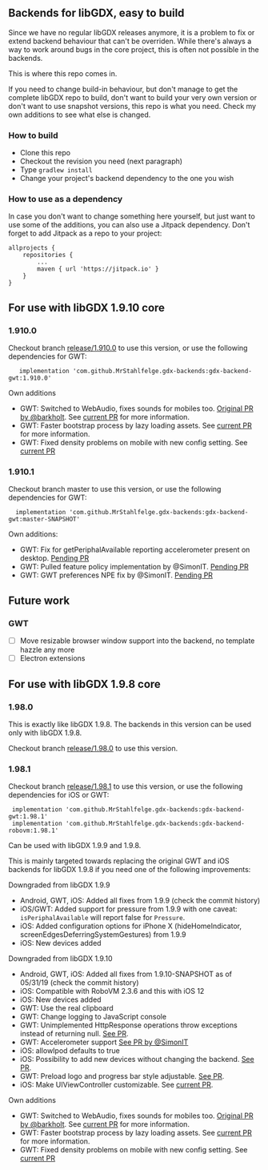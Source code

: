 ## Backends for libGDX, easy to build

Since we have no regular libGDX releases anymore, it is a problem to fix or extend backend behaviour that can't be overriden.
While there's always a way to work around bugs in the core project, this is often not possible in the backends.

This is where this repo comes in.

If you need to change build-in behaviour, but don't manage to get the complete libGDX repo to build, don't want to 
build your very own version or don't want to use snapshot versions, this repo is what you need. Check my own additions to see
what else is changed.


### How to build

* Clone this repo
* Checkout the revision you need (next paragraph)
* Type `gradlew install`
* Change your project's backend dependency to the one you wish

### How to use as a dependency

In case you don't want to change something here yourself, but just want to use some of the additions, you can also use a Jitpack dependency.
Don't forget to add Jitpack as a repo to your project:

    allprojects {
	    repositories {
		    ...
		    maven { url 'https://jitpack.io' }
	    }
    }

## For use with libGDX 1.9.10 core

### 1.910.0

Checkout branch [release/1.910.0](https://github.com/MrStahlfelge/gdx-backends/tree/release/1.910.0) to use this version, or use
the following dependencies for GWT:

       implementation 'com.github.MrStahlfelge.gdx-backends:gdx-backend-gwt:1.910.0'

Own additions
* GWT: Switched to WebAudio, fixes sounds for mobiles too. [Original PR by @barkholt](https://github.com/libgdx/libgdx/pull/4220). See [current PR](https://github.com/libgdx/libgdx/pull/5659) for more information.
* GWT: Faster bootstrap process by lazy loading assets. See [current PR](https://github.com/libgdx/libgdx/pull/5677) for more information.
* GWT: Fixed density problems on mobile with new config setting. See [current PR](https://github.com/libgdx/libgdx/pull/5691)

### 1.910.1

Checkout branch master to use this version, or use the following dependencies for GWT:

      implementation 'com.github.MrStahlfelge.gdx-backends:gdx-backend-gwt:master-SNAPSHOT'

Own additions:
* GWT: Fix for getPeriphalAvailable reporting accelerometer present on desktop. [Pending PR](https://github.com/libgdx/libgdx/pull/5758)
* GWT: Pulled feature policy implementation by @SimonIT. [Pending PR](https://github.com/libgdx/libgdx/pull/5784)
* GWT: GWT preferences NPE fix by @SimonIT. [Pending PR](https://github.com/libgdx/libgdx/pull/5838)


## Future work

### GWT
- [ ] Move resizable browser window support into the backend, no template hazzle any more
- [ ] Electron extensions

## For use with libGDX 1.9.8 core

### 1.98.0

This is exactly like libGDX 1.9.8. The backends in this version can be used only with libGDX 1.9.8.

Checkout branch [release/1.98.0](https://github.com/MrStahlfelge/gdx-backends/tree/release/1.98.0) to use this version.

### 1.98.1

Checkout branch [release/1.98.1](https://github.com/MrStahlfelge/gdx-backends/tree/release/1.98.1) to use this version, or use
the following dependencies for iOS or GWT:

     implementation 'com.github.MrStahlfelge.gdx-backends:gdx-backend-gwt:1.98.1'
     implementation 'com.github.MrStahlfelge.gdx-backends:gdx-backend-robovm:1.98.1'

Can be used with libGDX 1.9.9 and 1.9.8.

This is mainly targeted towards replacing the original GWT and iOS backends for libGDX 1.9.8 if you need one of the 
following improvements:

Downgraded from libGDX 1.9.9
* Android, GWT, iOS: Added all fixes from 1.9.9 (check the commit history)
* iOS/GWT: Added support for pressure from 1.9.9 with one caveat: `isPeriphalAvailable` will report false for `Pressure`.
* iOS: Added configuration options for iPhone X (hideHomeIndicator, screenEdgesDeferringSystemGestures) from 1.9.9
* iOS: New devices added

Downgraded from libGDX 1.9.10
* Android, GWT, iOS: Added all fixes from 1.9.10-SNAPSHOT as of 05/31/19 (check the commit history)
* iOS: Compatible with RoboVM 2.3.6 and this with iOS 12
* iOS: New devices added
* GWT: Use the real clipboard
* GWT: Change logging to JavaScript console
* GWT: Unimplemented HttpResponse operations throw exceptions instead of returning null. [See PR](https://github.com/libgdx/libgdx/pull/5661).
* GWT: Accelerometer support [See PR by @SimonIT](https://github.com/libgdx/libgdx/pull/5654)
* iOS: allowIpod defaults to true
* iOS: Possibility to add new devices without changing the backend. [See PR](https://github.com/libgdx/libgdx/pull/5676).
* GWT: Preload logo and progress bar style adjustable. [See PR](https://github.com/libgdx/libgdx/pull/5678).
* iOS: Make UIViewController customizable. See [current PR](https://github.com/libgdx/libgdx/pull/5684).

Own additions
* GWT: Switched to WebAudio, fixes sounds for mobiles too. [Original PR by @barkholt](https://github.com/libgdx/libgdx/pull/4220). See [current PR](https://github.com/libgdx/libgdx/pull/5659) for more information.
* GWT: Faster bootstrap process by lazy loading assets. See [current PR](https://github.com/libgdx/libgdx/pull/5677) for more information.
* GWT: Fixed density problems on mobile with new config setting. See [current PR](https://github.com/libgdx/libgdx/pull/5691)
